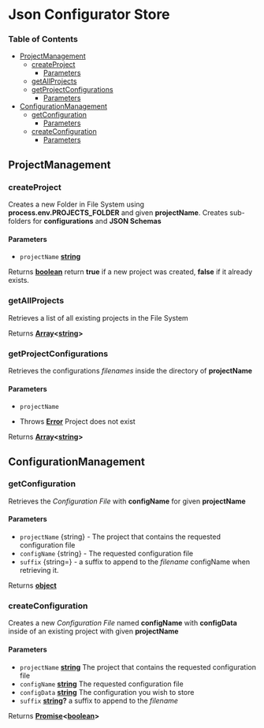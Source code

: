 # Json Configurator Store

<!-- Generated by documentation.js. Update this documentation by updating the source code. -->

### Table of Contents

-   [ProjectManagement](#projectmanagement)
    -   [createProject](#createproject)
        -   [Parameters](#parameters)
    -   [getAllProjects](#getallprojects)
    -   [getProjectConfigurations](#getprojectconfigurations)
        -   [Parameters](#parameters-1)
-   [ConfigurationManagement](#configurationmanagement)
    -   [getConfiguration](#getconfiguration)
        -   [Parameters](#parameters-2)
    -   [createConfiguration](#createconfiguration)
        -   [Parameters](#parameters-3)

## ProjectManagement

### createProject

Creates a new Folder in File System using **process.env.PROJECTS_FOLDER** and given
**projectName**. Creates sub-folders for **configurations** and **JSON Schemas**

#### Parameters

-   `projectName` **[string](https://developer.mozilla.org/docs/Web/JavaScript/Reference/Global_Objects/String)** 

Returns **[boolean](https://developer.mozilla.org/docs/Web/JavaScript/Reference/Global_Objects/Boolean)** return **true** if a new project was created, **false** if it already exists.

### getAllProjects

Retrieves a list of all existing projects in the File System

Returns **[Array](https://developer.mozilla.org/docs/Web/JavaScript/Reference/Global_Objects/Array)&lt;[string](https://developer.mozilla.org/docs/Web/JavaScript/Reference/Global_Objects/String)>** 

### getProjectConfigurations

Retrieves the configurations _filenames_ inside the directory of **projectName**

#### Parameters

-   `projectName`  


-   Throws **[Error](https://developer.mozilla.org/docs/Web/JavaScript/Reference/Global_Objects/Error)** Project does not exist

Returns **[Array](https://developer.mozilla.org/docs/Web/JavaScript/Reference/Global_Objects/Array)&lt;[string](https://developer.mozilla.org/docs/Web/JavaScript/Reference/Global_Objects/String)>** 

## ConfigurationManagement

### getConfiguration

Retrieves the _Configuration File_ with **configName** for given **projectName**

#### Parameters

-   `projectName`  {string} - The project that contains the requested configuration file
-   `configName`  {string} - The requested configuration file
-   `suffix`  {string=} - a suffix to append to the _filename_
    configName when retrieving it.

Returns **[object](https://developer.mozilla.org/docs/Web/JavaScript/Reference/Global_Objects/Object)** 

### createConfiguration

Creates a new _Configuration File_ named **configName** with **configData** inside of an existing project with
given **projectName**

#### Parameters

-   `projectName` **[string](https://developer.mozilla.org/docs/Web/JavaScript/Reference/Global_Objects/String)** The project that contains the requested configuration file
-   `configName` **[string](https://developer.mozilla.org/docs/Web/JavaScript/Reference/Global_Objects/String)** The requested configuration file
-   `configData` **[string](https://developer.mozilla.org/docs/Web/JavaScript/Reference/Global_Objects/String)** The configuration you wish to store
-   `suffix` **[string](https://developer.mozilla.org/docs/Web/JavaScript/Reference/Global_Objects/String)?** a suffix to append to the _filename_

Returns **[Promise](https://developer.mozilla.org/docs/Web/JavaScript/Reference/Global_Objects/Promise)&lt;[boolean](https://developer.mozilla.org/docs/Web/JavaScript/Reference/Global_Objects/Boolean)>** 
